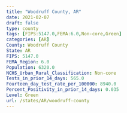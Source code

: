 ```yaml
---
title: "Woodruff County, AR"
date: 2021-02-07
draft: false
type: county
tags: [FIPS:5147.0,FEMA:6.0,Non-core,Green]
categories: [AR]
County: Woodruff County
State: AR
FIPS: 5147.0
FEMA_Region: 6.0
Population: 6320.0
NCHS_Urban_Rural_Classification: Non-core
Tests_in_prior_14_days: 565.0
Fourteen_day_test_rate_per_100000: 8940.0
Percent_Positivity_in_prior_14_days: 0.035
Level: Green
url: /states/AR/woodruff-county
---
```



